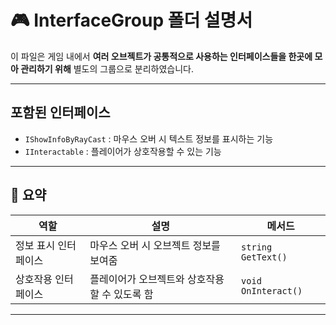 # 🎮 InterfaceGroup 폴더 설명서

이 파일은 게임 내에서 **여러 오브젝트가 공통적으로 사용하는 인터페이스들을 한곳에 모아 관리하기 위해** 별도의 그룹으로 분리하였습니다.

---

## 포함된 인터페이스

- `IShowInfoByRayCast` : 마우스 오버 시 텍스트 정보를 표시하는 기능
- `IInteractable` : 플레이어가 상호작용할 수 있는 기능

---

## 🧩 요약

| 역할               | 설명                                  |  메서드      |
|------------------|-------------------------------------|--------------|
| 정보 표시 인터페이스    | 마우스 오버 시 오브젝트 정보를 보여줌              | `string GetText()` |
| 상호작용 인터페이스    | 플레이어가 오브젝트와 상호작용할 수 있도록 함          | `void OnInteract()`|

---
